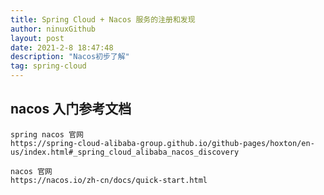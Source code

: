 ```yaml
---
title: Spring Cloud + Nacos 服务的注册和发现
author: ninuxGithub
layout: post
date: 2021-2-8 18:47:48
description: "Nacos初步了解"
tag: spring-cloud
---
```


## nacos 入门参考文档
    spring nacos 官网
    https://spring-cloud-alibaba-group.github.io/github-pages/hoxton/en-us/index.html#_spring_cloud_alibaba_nacos_discovery
    
    nacos 官网
    https://nacos.io/zh-cn/docs/quick-start.html
    
    





    
    
 
    
    
    